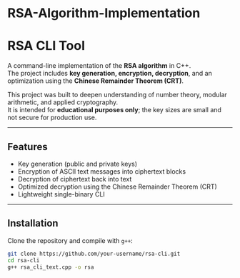 # RSA-Algorithm-Implementation
# RSA CLI Tool 

A command-line implementation of the **RSA algorithm** in C++.  
The project includes **key generation, encryption, decryption**, and an optimization using the **Chinese Remainder Theorem (CRT)**.  

This project was built to deepen understanding of number theory, modular arithmetic, and applied cryptography.  
It is intended for **educational purposes only**; the key sizes are small and not secure for production use.  

---

## Features
- Key generation (public and private keys)  
- Encryption of ASCII text messages into ciphertext blocks  
- Decryption of ciphertext back into text  
- Optimized decryption using the Chinese Remainder Theorem (CRT)  
- Lightweight single-binary CLI  

---

## Installation

Clone the repository and compile with `g++`:

```bash
git clone https://github.com/your-username/rsa-cli.git
cd rsa-cli
g++ rsa_cli_text.cpp -o rsa
